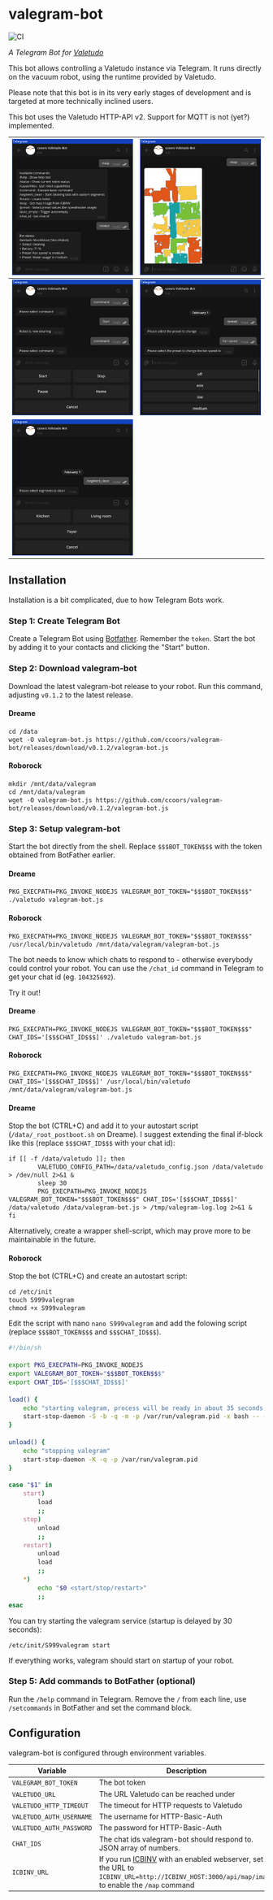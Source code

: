 # valegram-bot

![CI](https://github.com/ccoors/valegram-bot/actions/workflows/ci.yml/badge.svg)

_A Telegram Bot for [Valetudo](https://valetudo.cloud)_

This bot allows controlling a Valetudo instance via Telegram. It runs directly on the vacuum robot, using the runtime
provided by Valetudo.

Please note that this bot is in its very early stages of development and is targeted at more technically inclined users.

This bot uses the Valetudo HTTP-API v2. Support for MQTT is not (yet?) implemented.

| ![screenshot](assets/screenshot_1.png) | ![screenshot](assets/screenshot_2.png) |
| -------------------------------------- | -------------------------------------- |
| ![screenshot](assets/screenshot_3.png) | ![screenshot](assets/screenshot_4.png) |
| ![screenshot](assets/screenshot_5.png) |

## Installation

Installation is a bit complicated, due to how Telegram Bots work.

### Step 1: Create Telegram Bot

Create a Telegram Bot using [Botfather](https://core.telegram.org/bots#6-botfather). Remember the `token`. Start the bot
by adding it to your contacts and clicking the "Start" button.

### Step 2: Download valegram-bot

Download the latest valegram-bot release to your robot. Run this command, adjusting `v0.1.2` to the latest
release.

#### Dreame
```shell
cd /data
wget -O valegram-bot.js https://github.com/ccoors/valegram-bot/releases/download/v0.1.2/valegram-bot.js
```

#### Roborock
```shell
mkdir /mnt/data/valegram
cd /mnt/data/valegram
wget -O valegram-bot.js https://github.com/ccoors/valegram-bot/releases/download/v0.1.2/valegram-bot.js
```

### Step 3: Setup valegram-bot

Start the bot directly from the shell. Replace `$$$BOT_TOKEN$$$` with the token obtained from BotFather earlier.

#### Dreame
```shell
PKG_EXECPATH=PKG_INVOKE_NODEJS VALEGRAM_BOT_TOKEN="$$$BOT_TOKEN$$$" ./valetudo valegram-bot.js
```

#### Roborock
```shell
PKG_EXECPATH=PKG_INVOKE_NODEJS VALEGRAM_BOT_TOKEN="$$$BOT_TOKEN$$$" /usr/local/bin/valetudo /mnt/data/valegram/valegram-bot.js
```

The bot needs to know which chats to respond to - otherwise everybody could control your robot. You can use
the `/chat_id` command in Telegram to get your chat id (eg. `104325692`).

Try it out!
#### Dreame
```shell
PKG_EXECPATH=PKG_INVOKE_NODEJS VALEGRAM_BOT_TOKEN="$$$BOT_TOKEN$$$" CHAT_IDS='[$$$CHAT_ID$$$]' ./valetudo valegram-bot.js
```

#### Roborock
```shell
PKG_EXECPATH=PKG_INVOKE_NODEJS VALEGRAM_BOT_TOKEN="$$$BOT_TOKEN$$$" CHAT_IDS='[$$$CHAT_ID$$$]' /usr/local/bin/valetudo /mnt/data/valegram/valegram-bot.js
```

#### Dreame
Stop the bot (CTRL+C) and add it to your autostart script (`/data/_root_postboot.sh` on Dreame). I suggest extending the
final if-block like this (replace `$$$CHAT_ID$$$` with your chat id):

```
if [[ -f /data/valetudo ]]; then
        VALETUDO_CONFIG_PATH=/data/valetudo_config.json /data/valetudo > /dev/null 2>&1 &
        sleep 30
        PKG_EXECPATH=PKG_INVOKE_NODEJS VALEGRAM_BOT_TOKEN="$$$BOT_TOKEN$$$" CHAT_IDS='[$$$CHAT_ID$$$]' /data/valetudo /data/valegram-bot.js > /tmp/valegram-log.log 2>&1 &
fi
```

Alternatively, create a wrapper shell-script, which may prove more to be maintainable in the future.

#### Roborock
Stop the bot (CTRL+C) and create an autostart script:

```shell
cd /etc/init
touch S999valegram
chmod +x S999valegram
```

Edit the script with nano `nano S999valegram` and add the folowing script (replace `$$$BOT_TOKEN$$$` and `$$$CHAT_ID$$$`).
```bash
#!/bin/sh

export PKG_EXECPATH=PKG_INVOKE_NODEJS
export VALEGRAM_BOT_TOKEN="$$$BOT_TOKEN$$$"
export CHAT_IDS='[$$$CHAT_ID$$$]'

load() {
    echo "starting valegram, process will be ready in about 35 seconds."
    start-stop-daemon -S -b -q -m -p /var/run/valegram.pid -x bash -- -c 'sleep 30; /usr/local/bin/valetudo /mnt/data/valegram/valegram-bot.js'
}

unload() {
    echo "stopping valegram"
    start-stop-daemon -K -q -p /var/run/valegram.pid
}

case "$1" in
    start)
        load
        ;;
    stop)
        unload
        ;;
    restart)
        unload
        load
        ;;
    *)
        echo "$0 <start/stop/restart>"
        ;;
esac
```

You can try starting the valegram service (startup is delayed by 30 seconds):
```
/etc/init/S999valegram start
```

If everything works, valegram should start on startup of your robot.


### Step 5: Add commands to BotFather (optional)

Run the `/help` command in Telegram. Remove the `/` from each line, use `/setcommands` in BotFather and set the command block.


## Configuration

valegram-bot is configured through environment variables.

| Variable                 | Description                                                                                                                                                                                         | Default             |
| ------------------------ | --------------------------------------------------------------------------------------------------------------------------------------------------------------------------------------------------- | ------------------- |
| `VALEGRAM_BOT_TOKEN`     | The bot token                                                                                                                                                                                       | `""`                |
| `VALETUDO_URL`           | The URL Valetudo can be reached under                                                                                                                                                               | `http://localhost/` |
| `VALETUDO_HTTP_TIMEOUT`  | The timeout for HTTP requests to Valetudo                                                                                                                                                           | `10_000`            |
| `VALETUDO_AUTH_USERNAME` | The username for HTTP-Basic-Auth                                                                                                                                                                    | `""`                |
| `VALETUDO_AUTH_PASSWORD` | The password for HTTP-Basic-Auth                                                                                                                                                                    | `""`                |
| `CHAT_IDS`               | The chat ids valegram-bot should respond to. JSON array of numbers.                                                                                                                                 | `[]`                |
| `ICBINV_URL`             | If you run [ICBINV](https://github.com/Hypfer/ICantBelieveItsNotValetudo) with an enabled webserver, set the URL to `ICBINV_URL=http://ICBINV_HOST:3000/api/map/image` to enable the `/map` command | `""`                |
